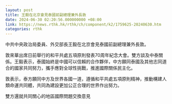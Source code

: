 ```yaml
---
layout: post
title: 王毅在北京會見泰國前副總理兼外長敦
date: 2024-06-30 02:20:56.000000000 +08:00
link: https://news.rthk.hk/rthk/ch/component/k2/1759625-20240630.htm
categories: rthk
---
```


中共中央政治局委員、外交部長王毅在北京會見泰國前副總理兼外長敦。

敦來華出席日前舉行的和平共處五項原則發表70周年紀念大會。雙方談及中泰關係。王毅表示，泰國始終是中國可以信賴的合作夥伴，中方願同泰國及其他志同道合的國家共同努力，攜手應對全球性挑戰，推進國際關係民主化。

敦表示，泰方願同中方及世界各國一道，遵循和平共處五項原則精神，推動構建人類命運共同體，共同為建設更加公正合理的世界作出努力。

雙方還就共同關心的地區國際問題交換意見
